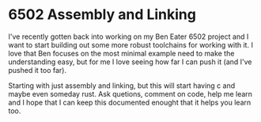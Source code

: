 # 6502 Assembly and Linking
I've recently gotten back into working on my Ben Eater 6502 project and I want to start building out some more robust toolchains for working with it. I love that Ben focuses on the most minimal example need to make the understanding easy, but for me I love seeing how far I can push it (and I've pushed it too far). 

Starting with just assembly and linking, but this will start having c and maybe even someday rust. Ask quetions, comment on code, help me learn and I hope that I can keep this documented enought that it helps you learn too.
